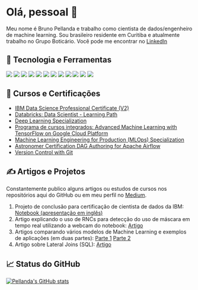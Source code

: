 # Olá, pessoal 👋

Meu nome é Bruno Pellanda e trabalho como cientista de dados/engenheiro de machine learning. Sou brasileiro residente em Curitiba e atualmente trabalho no Grupo Boticário.
Você pode me encontrar no [LinkedIn](https://www.linkedin.com/in/brunopellanda/)

## 🔧 Tecnologia e Ferramentas

![](https://img.shields.io/badge/OS-Linux-informational?style=flat&logo=linux&logoColor=white&color=2bbc8a)
![](https://img.shields.io/badge/OS-macOS-informational?style=flat&logo=macOS&logoColor=white&color=2bbc8a)
![](https://img.shields.io/badge/Editor-VS_Code-informational?style=flat&logo=visualstudiocode&logoColor=white&color=2bbc8a)
![](https://img.shields.io/badge/Code-Python-informational?style=flat&logo=python&logoColor=white&color=2bbc8a)
![](https://img.shields.io/badge/Shell-Bash-informational?style=flat&logo=gnu-bash&logoColor=white&color=2bbc8a)
![](https://img.shields.io/badge/Version_Control-Git-informational?style=flat&logo=git&logoColor=white&color=2bbc8a)
![](https://img.shields.io/badge/Tools-PostgreSQL-informational?style=flat&logo=postgresql&logoColor=white&color=2bbc8a)
![](https://img.shields.io/badge/Tools-TensorFlow-informational?style=flat&logo=tensorflow&logoColor=white&color=2bbc8a)
![](https://img.shields.io/badge/Tools-Docker-informational?style=flat&logo=docker&logoColor=white&color=2bbc8a)
![](https://img.shields.io/badge/Tools-Kubernetes-informational?style=flat&logo=kubernetes&logoColor=white&color=2bbc8a)
![](https://img.shields.io/badge/Tools-Apache_Airflow-informational?style=flat&logo=apacheairflow&logoColor=white&color=2bbc8a)
![](https://img.shields.io/badge/Cloud-Google_Cloud-informational?style=flat&logo=googlecloud&logoColor=white&color=2bbc8a)

## &#127941; Cursos e Certificações

- [IBM Data Science Professional Certificate (V2)](https://www.credly.com/badges/f2687449-8027-4142-ab89-e0ae4d403988?source=linked_in_profile)
- [Databricks: Data Scientist - Learning Path](https://academy.databricks.com/award/completion/652d2789-ccfe-3047-bc35-ba74102eed39/view-ext)
- [Deep Learning Specialization](https://coursera.org/share/c7e26f5e9daf39ae7ce8a803f0130982)
- [Programa de cursos integrados: Advanced Machine Learning with TensorFlow on Google Cloud Platform](https://www.coursera.org/account/accomplishments/specialization/certificate/5YE7JKSQNTKQ)
- [Machine Learning Engineering for Production (MLOps) Specialization](https://www.coursera.org/account/accomplishments/specialization/certificate/U76J7TYKP52Z)
- [Astronomer Certification DAG Authoring for Apache Airflow](https://www.credly.com/badges/98da144b-f737-499b-a70f-92cf8c7f36fb/public_url)
- [Version Control with Git](https://www.coursera.org/account/accomplishments/certificate/9ZQW737U44TP)

## &#x270d; Artigos e Projetos

Constantemente publico alguns artigos ou estudos de cursos nos repositórios aqui do GitHub ou em meu perfil no [Medium](https://medium.com/@brunopellanda).

1. Projeto de conclusão para certificação de cientista de dados da IBM: [Notebook (apresentação em inglês)](https://github.com/pellanda/Coursera_Capstone/blob/master/final/Final%20Report%20-%20IBM%20Capstone.ipynb)
2. Artigo explicando o uso de RNCs para detecção do uso de máscara em tempo real utilizando a webcam do notebook: [Artigo](https://www.linkedin.com/pulse/como-usei-uma-webcam-para-identificar-o-uso-ou-n%C3%A3o-de-bruno-pellanda/)
3. Artigos comparando vários modelos de Machine Learning e exemplos de aplicações (em duas partes): [Parte 1](https://medium.com/gbtech/modelos-de-machine-learning-uma-comparação-entre-os-modelos-parte-1-c772661c7163) [Parte 2](https://medium.com/gbtech/modelos-de-machine-learning-uma-comparação-entre-os-modelos-parte-2-3b79cd2c84ab)
4. Artigo sobre Lateral Joins (SQL): [Artigo](https://www.linkedin.com/pulse/lateral-join-um-exemplo-prático-bruno-pellanda/)

## &#x1f4c8; Status do GitHub

[![Pellanda's GitHub stats](https://github-readme-stats.vercel.app/api?username=pellanda&count_private=true&show_icons=true)](https://github.com/pellanda)
